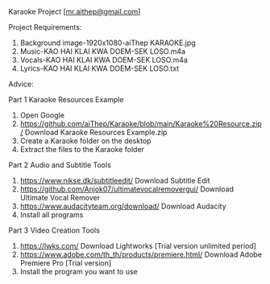 Karaoke Project [mr.aithep@gmail.com]

Project Requirements:
 1. Background image-1920x1080-aiThep KARAOKE.jpg
 2. Music-KAO HAI KLAI KWA DOEM-SEK LOSO.m4a
 3. Vocals-KAO HAI KLAI KWA DOEM-SEK LOSO.m4a
 4. Lyrics-KAO HAI KLAI KWA DOEM-SEK LOSO.txt

Advice:

Part 1 Karaoke Resources Example
 1. Open Google
 2. https://github.com/aiThep/Karaoke/blob/main/Karaoke%20Resource.zip/ Download Karaoke Resources Example.zip
 3. Create a Karaoke folder on the desktop
 4. Extract the files to the Karaoke folder

Part 2 Audio and Subtitle Tools
 1. https://www.nikse.dk/subtitleedit/ Download Subtitle Edit 
 2. https://github.com/Anjok07/ultimatevocalremovergui/ Download Ultimate Vocal Remover
 3. https://www.audacityteam.org/download/ Download Audacity
 4. Install all programs

Part 3 Video Creation Tools
 1. https://lwks.com/ Download Lightworks [Trial version unlimited period]
 2. https://www.adobe.com/th_th/products/premiere.html/ Download Adobe Premiere Pro [Trial version]
 3. Install the program you want to use
